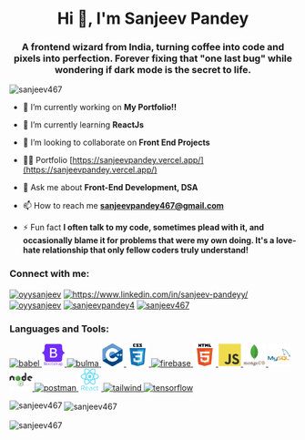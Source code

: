 <h1 align="center">Hi 👋, I'm Sanjeev Pandey</h1>
<h3 align="center">A frontend wizard from India, turning coffee into code and pixels into perfection. Forever fixing that "one last bug" while wondering if dark mode is the secret to life.</h3>

<p align="left"> <img src="https://komarev.com/ghpvc/?username=sanjeev467&label=Profile%20views&color=0e75b6&style=flat" alt="sanjeev467" /> </p>

- 🔭 I’m currently working on **My Portfolio!!**

- 🌱 I’m currently learning **ReactJs**

- 👯 I’m looking to collaborate on **Front End Projects**

- 👨‍💻 Portfolio [https://sanjeevpandey.vercel.app/](https://sanjeevpandey.vercel.app/)

- 💬 Ask me about **Front-End Development, DSA**

- 📫 How to reach me **sanjeevpandey467@gmail.com**

- ⚡ Fun fact **I often talk to my code, sometimes plead with it, and occasionally blame it for problems that were my own doing. It's a love-hate relationship that only fellow coders truly understand!**

<h3 align="left">Connect with me:</h3>
<p align="left">
<a href="https://twitter.com/oyysanjeev" target="blank"><img align="center" src="https://raw.githubusercontent.com/rahuldkjain/github-profile-readme-generator/master/src/images/icons/Social/twitter.svg" alt="oyysanjeev" height="30" width="40" /></a>
<a href="https://linkedin.com/in/https://www.linkedin.com/in/sanjeev-pandeyy/" target="blank"><img align="center" src="https://raw.githubusercontent.com/rahuldkjain/github-profile-readme-generator/master/src/images/icons/Social/linked-in-alt.svg" alt="https://www.linkedin.com/in/sanjeev-pandeyy/" height="30" width="40" /></a>
<a href="https://instagram.com/oyysanjeev" target="blank"><img align="center" src="https://raw.githubusercontent.com/rahuldkjain/github-profile-readme-generator/master/src/images/icons/Social/instagram.svg" alt="oyysanjeev" height="30" width="40" /></a>
<a href="https://www.codechef.com/users/sanjeevpandey4" target="blank"><img align="center" src="https://cdn.jsdelivr.net/npm/simple-icons@3.1.0/icons/codechef.svg" alt="sanjeevpandey4" height="30" width="40" /></a>
<a href="https://www.leetcode.com/sanjeev467" target="blank"><img align="center" src="https://raw.githubusercontent.com/rahuldkjain/github-profile-readme-generator/master/src/images/icons/Social/leet-code.svg" alt="sanjeev467" height="30" width="40" /></a>
</p>

<h3 align="left">Languages and Tools:</h3>
<p align="left"> <a href="https://babeljs.io/" target="_blank" rel="noreferrer"> <img src="https://www.vectorlogo.zone/logos/babeljs/babeljs-icon.svg" alt="babel" width="40" height="40"/> </a> <a href="https://getbootstrap.com" target="_blank" rel="noreferrer"> <img src="https://raw.githubusercontent.com/devicons/devicon/master/icons/bootstrap/bootstrap-plain-wordmark.svg" alt="bootstrap" width="40" height="40"/> </a> <a href="https://bulma.io/" target="_blank" rel="noreferrer"> <img src="https://raw.githubusercontent.com/gilbarbara/logos/804dc257b59e144eaca5bc6ffd16949752c6f789/logos/bulma.svg" alt="bulma" width="40" height="40"/> </a> <a href="https://www.w3schools.com/cpp/" target="_blank" rel="noreferrer"> <img src="https://raw.githubusercontent.com/devicons/devicon/master/icons/cplusplus/cplusplus-original.svg" alt="cplusplus" width="40" height="40"/> </a> <a href="https://www.w3schools.com/css/" target="_blank" rel="noreferrer"> <img src="https://raw.githubusercontent.com/devicons/devicon/master/icons/css3/css3-original-wordmark.svg" alt="css3" width="40" height="40"/> </a> <a href="https://firebase.google.com/" target="_blank" rel="noreferrer"> <img src="https://www.vectorlogo.zone/logos/firebase/firebase-icon.svg" alt="firebase" width="40" height="40"/> </a> <a href="https://www.w3.org/html/" target="_blank" rel="noreferrer"> <img src="https://raw.githubusercontent.com/devicons/devicon/master/icons/html5/html5-original-wordmark.svg" alt="html5" width="40" height="40"/> </a> <a href="https://developer.mozilla.org/en-US/docs/Web/JavaScript" target="_blank" rel="noreferrer"> <img src="https://raw.githubusercontent.com/devicons/devicon/master/icons/javascript/javascript-original.svg" alt="javascript" width="40" height="40"/> </a> <a href="https://www.mongodb.com/" target="_blank" rel="noreferrer"> <img src="https://raw.githubusercontent.com/devicons/devicon/master/icons/mongodb/mongodb-original-wordmark.svg" alt="mongodb" width="40" height="40"/> </a> <a href="https://www.mysql.com/" target="_blank" rel="noreferrer"> <img src="https://raw.githubusercontent.com/devicons/devicon/master/icons/mysql/mysql-original-wordmark.svg" alt="mysql" width="40" height="40"/> </a> <a href="https://nodejs.org" target="_blank" rel="noreferrer"> <img src="https://raw.githubusercontent.com/devicons/devicon/master/icons/nodejs/nodejs-original-wordmark.svg" alt="nodejs" width="40" height="40"/> </a> <a href="https://postman.com" target="_blank" rel="noreferrer"> <img src="https://www.vectorlogo.zone/logos/getpostman/getpostman-icon.svg" alt="postman" width="40" height="40"/> </a> <a href="https://reactjs.org/" target="_blank" rel="noreferrer"> <img src="https://raw.githubusercontent.com/devicons/devicon/master/icons/react/react-original-wordmark.svg" alt="react" width="40" height="40"/> </a> <a href="https://tailwindcss.com/" target="_blank" rel="noreferrer"> <img src="https://www.vectorlogo.zone/logos/tailwindcss/tailwindcss-icon.svg" alt="tailwind" width="40" height="40"/> </a> <a href="https://www.tensorflow.org" target="_blank" rel="noreferrer"> <img src="https://www.vectorlogo.zone/logos/tensorflow/tensorflow-icon.svg" alt="tensorflow" width="40" height="40"/> </a> </p>

<p><img align="left" src="https://github-readme-stats.vercel.app/api/top-langs?username=sanjeev467&show_icons=true&locale=en&layout=compact" alt="sanjeev467" /></p>

<p>&nbsp;<img align="center" src="https://github-readme-stats.vercel.app/api?username=sanjeev467&show_icons=true&locale=en" alt="sanjeev467" /></p>

<p><img align="center" src="https://github-readme-streak-stats.herokuapp.com/?user=sanjeev467&" alt="sanjeev467" /></p>
